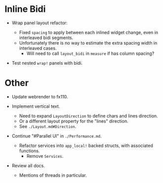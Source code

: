 # Inline Bidi

* Wrap panel layout refactor:
  - Fixed `spacing` to apply between each inlined widget change, even in interleaved bidi segments.
  - Unfortunately there is no way to estimate the extra spacing width in interleaved cases.
    - Will need to call `layout_bidi` in `measure` if has column spacing?

* Test nested `wrap!` panels with bidi.

# Other

* Update webrender to fx110.
* Implement vertical text.
    - Need to expand `LayoutDirection` to define chars and lines direction.
    - Or a different layout property for the "lines" direction.
    - See `./Layout.md#Direction`.

* Continue "#Parallel UI" in `./Performance.md`.
    - Refactor services into `app_local!` backed structs, with associated functions.
        - Remove `Services`.

* Review all docs.
    - Mentions of threads in particular.